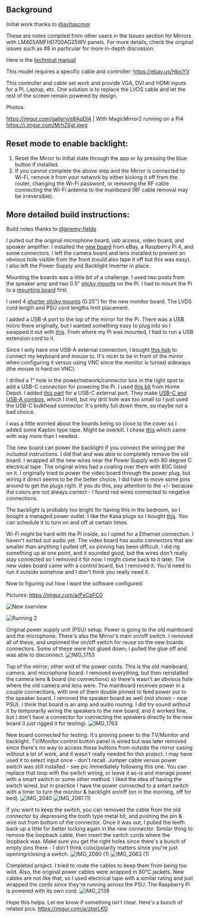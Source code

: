 ## Background 

Initial work thanks to [@avitascmor](https://github.com/olm3ca/mirror/issues/8) 

These are notes compiled from other users in the Issues section for Mirrors with LM40SAMFHD700AG25WV panels. For more details, check the original issues such as #8 in particular for more in-depth discussion. 

Here is the [technical manual](https://m.panelook.cn/LM40SAMFHD700AG25WV-40-TFT-Liquid-Crystal-Display-module-with-LED-Backlight-unit-detail_155306.html)

This model requires a specific cable and controller: https://ebay.us/HkicYV

This controller and cable set work and provide VGA, DVI and HDMI inputs for a Pi, Laptop, etc.  One solution is to replace the LVDS cable and let the rest of the screen remain powered by design.

Photos:

https://imgur.com/gallery/e8AqDlA | With MagicMirror2 running on a Pi4 https://i.imgur.com/MrhZ6gI.jpeg

## Reset mode to enable backlight: 

1. Reset the Mirror to initial state through the app or by pressing the blue button if installed.
2. If you cannot complete the above step and the Mirror is connected to Wi-Fi, remove it from your network by either kicking it off from the router, changing the Wi-Fi password, or removing the RF cable connecting the Wi-Fi antenna to the mainboard (RF cable removal may be irreversible).

## More detailed build instructions: 

Build notes thanks to [@jeremy-fields](https://github.com/olm3ca/mirror/issues/10)

I pulled out the original microphone board, usb access, video board, and speaker amplifier. I installed the [new board](https://www.ebay.com/itm/166580220209?siteid=0&customid=lululemon&toolid=20012) from eBay, a Raspberry Pi 4, and some connectors. I left the camera board and lens installed to prevent an obvious hole visible from the front (could also tape it off but this was easy). I also left the Power Supply and Backlight Inverter in place.

Mounting the boards was a little bit of a challenge. I used two posts from the speaker amp and two 0.5" [sticky mounts](https://www.amazon.com/dp/B07F23656R?psc=1&ref=ppx_yo2ov_dt_b_product_details ) on the Pi. I had to mount the Pi to a [mounting board](https://www.amazon.com/dp/B07BX2BVWB?psc=1&ref=ppx_yo2ov_dt_b_product_details) first.  

I used 4 [shorter sticky mounts](https://www.amazon.com/dp/B0C7QQ97GG?ref=ppx_yo2ov_dt_b_product_details&th=1) (0.25") for the new monitor board. The LVDS cord length and PSU cord lengths limit placement.

I added a USB-A port to the top of the mirror for the Pi. There was a USB micro there originally, but I wanted something easy to plug into so I swapped it out with [this](https://www.amazon.com/dp/B00G6SOP3I?ref=ppx_yo2ov_dt_b_product_details&th=1). From where my Pi was mounted, I had to run a USB extension cord to it.

Since I only have one USB-A external connection, I bought [this hub](https://www.amazon.com/dp/B0BXWV79TK?ref=ppx_yo2ov_dt_b_product_details&th=1) to connect my keyboard and mouse to. It's nicer to be in front of the mirror when configuring it versus using VNC since the monitor is turned sideways (the mouse is hard on VNC). 

I drilled a 1" hole in the power/network/connector box in the right spot to add a USB-C connection for powering the Pi. I used [this bit](https://www.homedepot.com/p/Milwaukee-1-in-Hole-Dozer-Bi-Metal-Hole-Saw-with-3-8-in-Arbor-Pilot-Bit-49-56-9662/202327732) from Home Depot. I added [this part](https://www.amazon.com/dp/B0CDPTQDJ8?ref=ppx_yo2ov_dt_b_product_details&th=1) for a USB-C external port. They make [USB-C and USB-A combos](https://www.amazon.com/dp/B09TPC72Y9?psc=1&ref=ppx_yo2ov_dt_b_product_details), which I tried, but my drill hole was too small so I just used the USB-C bulkhead connector. It's pretty full down there, so maybe not a bad choice.

I was a little worried about the boards being so close to the cover so I added some Kapton type tape. Might be overkill. I chose [this](https://www.amazon.com/dp/B072Z92QZ2?psc=1&ref=ppx_yo2ov_dt_b_product_details) which came with way more than I needed.

The new board can power the backlight if you connect the wiring per the included instructions. I did that and was able to completely remove the old board. I wrapped all the new wires near the Power Supply with 80 degree C electrical tape. The original wires had a coating over them with 80C listed on it. I originally tried to power the video board through the power plug, but wiring it direct seems to be the better choice. I did have to move some pins around to get the plugs right. If you do this, pay attention to the +/- because the colors are not always correct - I found red wires connected to negative connections. 

The backlight is probably too bright for having this in the bedroom, so I bought a managed power outlet. I like the Kasa plugs so I bought [this](https://www.amazon.com/dp/B07B8W2KHZ?ref=ppx_yo2ov_dt_b_product_details&th=1). You can schedule it to turn on and off at certain times. 

Wi-Fi might be hard with the Pi inside, so I opted for a Ethernet connection. 
I haven't sorted out audio yet. The video board has audio connectors that are smaller than anything I pulled off, so pinning has been difficult. I did rig something up at one point, and it sounded good, but the wires don't really stay connected so I removed it for now. I might come back to it later.
The new video board came with a control board, but I removed it. You'd need to run it outside somehow and I don't think you really need it.

Now to figuring out how I want the software configured. 

Pictures: https://imgur.com/a/PxCpFC0

![New overview](https://github.com/olm3ca/mirror/assets/87494419/cc2112d8-aa69-4797-8176-29bfa287006e)

![Running 2](https://github.com/olm3ca/mirror/assets/87494419/f389971a-311f-4499-a1b0-c1c3160f2608)

Original power supply unit (PSU) setup. Power is going to the old mainboard and the microphone. There's also the Mirror's main on/off switch. I removed all of these, and unpinned the on/off switch for reuse on the new boards connectors. Some of these were hot glued down; I pulled the glue off and was able to disconnect.
![IMG_1753](https://github.com/olm3ca/mirror/assets/87494419/5ec2cb98-45c1-4f18-bf6f-5afb8bb141f3)

Top of the mirror; other end of the power cords. This is the old mainboard, camera, and microphone board. I removed everything, but then reinstalled the camera lens & board (no connections) so there's wasn't an obvious hole where the old camera and lens were. The mainboard receives power in a couple connections, with one of them double pinned to feed power out to the speaker board. I removed the speaker board as well (not shown - near PSU). I think that board is an amp and audio routing. I did try sound without it by temporarily wiring the speakers to the new board, and it worked fine, but I don't have a connector for connecting the speakers directly to the new board (I just rigged it for testing).
![IMG_1763](https://github.com/olm3ca/mirror/assets/87494419/4ab59eb8-85f9-498a-aa14-e088a0f502c0)

New board connected for testing. It's proving power to the TV/Monitor and backlight. TV/Monitor control button panel is wired but was later removed since there's no way to access these buttons from outside the mirror casing without a lot of work, and it wasn't really needed for this project. I may have used it to select input once - don't recall. Jumper cable versus power switch was still installed - see pic immediately following this one. You can replace that loop with the switch wiring, or leave it as-is and manage power with a smart switch or some other method. I liked the idea of having the switch wired, but in practice I have the power connected to a smart switch with a timer to turn the monitor & backlight on/off (on in the morning, off for bed).
![IMG_2040](https://github.com/olm3ca/mirror/assets/87494419/6fc514fc-c7b1-4ac1-91b9-672f7e28c7f3)
![IMG_2061 (1)](https://github.com/olm3ca/mirror/assets/87494419/87765a79-8a7e-40f2-98d1-15e0488a4697)

If you want to keep the switch, you can removed the cable from the old connector by depressing the tooth type metal bit, and pushing the pin & wire out from bottom of the connector. Once it was out, I pulled the teeth back up a little for better locking again in the new connector. Similar thing to remove the loopback cable, then insert the switch cords where the loopback was. Make sure you get the right holes since there's a bunch of empty pins there - I don't think color/polarity matters since you're just opening/closing a switch. 
![IMG_2060 (1)](https://github.com/olm3ca/mirror/assets/87494419/f71bb1e1-5a28-40b6-ad4f-f1e4d197cf8a)
![IMG_2063 (1)](https://github.com/olm3ca/mirror/assets/87494419/769a4d27-6d61-4690-b72e-5c9111d35485)

Completed project. I tried to route the cables to keep them from being too wild. Also, the original power cables were wrapped in 80°C jackets. New cables are not like that, so I used electrical tape with a similar rating and just wrapped the cords since they're running across the PSU. The Raspberry Pi is powered with its own cord.
![IMG_2138](https://github.com/olm3ca/mirror/assets/87494419/4813473e-7851-4af4-b31f-b3bc2cd7e303)

Hope this helps. Let me know if something isn't clear. Here's a bunch of related pics.
https://imgur.com/a/ztgrLKG

